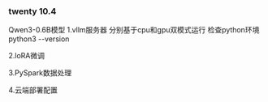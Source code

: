 ### twenty 10.4
Qwen3-0.6B模型
1.vllm服务器 分别基于cpu和gpu双模式运行
检查python环境
python3 --version

2.loRA微调

3.PySpark数据处理
    
4.云端部署配置